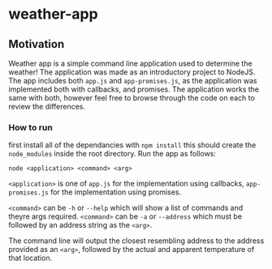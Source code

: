 # weather-app

## Motivation 

Weather app is a simple command line application used to determine the weather! The application was made as an introductory project to NodeJS. The app includes both `app.js` and `app-promises.js`, as the application was implemented both with callbacks, and promises. The application works the same with both, however feel free to browse through the code on each to review the differences. 

### How to run 
first install all of the dependancies with `npm install` this should create the `node_modules` inside the root directory. 
Run the app as follows: 
```
node <application> <command> <arg>
```

`<application>` is one of `app.js` for the implementation using callbacks, `app-promises.js` for the implementation using promises. 

`<command>` can be `-h` or `--help` which will show a list of commands and theyre args required. 
`<command>` can be `-a` or `--address` which must be followed by an address string as the `<arg>`. 

The command line will output the closest resembling address to the address provided as an `<arg>`, 
followed by the actual and apparent temperature of that location. 
